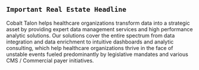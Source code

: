 ## `Important Real Estate Headline`

Cobalt Talon helps healthcare organizations transform data into a strategic asset by providing expert data management services and high performance analytic solutions.  Our solutions cover the entire spectrum from data integration and data enrichment to intuitive dashboards and analytic consulting, which help healthcare organizations thrive in the face of unstable events fueled predominantly by legislative mandates and various CMS / Commercial payer initiatives.